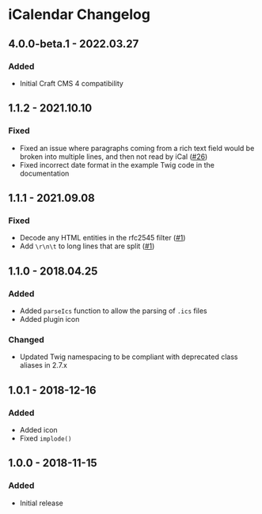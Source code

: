 # iCalendar Changelog

## 4.0.0-beta.1 - 2022.03.27

### Added

* Initial Craft CMS 4 compatibility

## 1.1.2 - 2021.10.10
### Fixed
* Fixed an issue where paragraphs coming from a rich text field would be broken into multiple lines, and then not read by iCal ([#26](https://github.com/nystudio107/craft-icalendar/issues/26))
* Fixed incorrect date format in the example Twig code in the documentation

## 1.1.1 - 2021.09.08
### Fixed
* Decode any HTML entities in the rfc2545 filter ([#1](https://github.com/nystudio107/craft-icalendar/issues/1))
* Add `\r\n\t` to long lines that are split ([#1](https://github.com/nystudio107/craft-icalendar/issues/1))

## 1.1.0 - 2018.04.25
### Added
* Added `parseIcs` function to allow the parsing of `.ics` files
* Added plugin icon

### Changed
* Updated Twig namespacing to be compliant with deprecated class aliases in 2.7.x

## 1.0.1 - 2018-12-16
### Added
* Added icon
* Fixed `implode()`

## 1.0.0 - 2018-11-15
### Added
* Initial release
